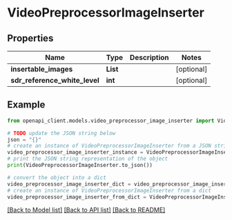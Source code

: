 # VideoPreprocessorImageInserter


## Properties

Name | Type | Description | Notes
------------ | ------------- | ------------- | -------------
**insertable_images** | **List** |  | [optional] 
**sdr_reference_white_level** | **int** |  | [optional] 

## Example

```python
from openapi_client.models.video_preprocessor_image_inserter import VideoPreprocessorImageInserter

# TODO update the JSON string below
json = "{}"
# create an instance of VideoPreprocessorImageInserter from a JSON string
video_preprocessor_image_inserter_instance = VideoPreprocessorImageInserter.from_json(json)
# print the JSON string representation of the object
print(VideoPreprocessorImageInserter.to_json())

# convert the object into a dict
video_preprocessor_image_inserter_dict = video_preprocessor_image_inserter_instance.to_dict()
# create an instance of VideoPreprocessorImageInserter from a dict
video_preprocessor_image_inserter_from_dict = VideoPreprocessorImageInserter.from_dict(video_preprocessor_image_inserter_dict)
```
[[Back to Model list]](../README.md#documentation-for-models) [[Back to API list]](../README.md#documentation-for-api-endpoints) [[Back to README]](../README.md)


